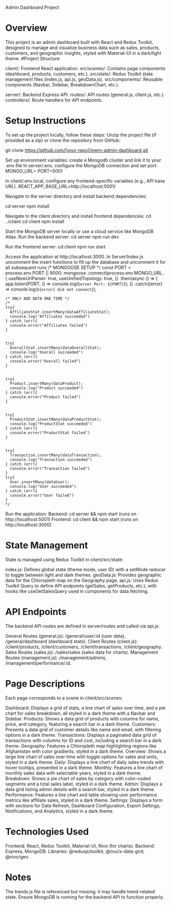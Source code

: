 Admin Dashboard Project
# Overview
This project is an admin dashboard built with React and Redux Toolkit, designed to manage and visualize business data such as sales, products, customers, and geographic insights, styled with Material-UI in a dark/light theme.
#Project Structure

client/: Frontend React application.
src/scenes/: Contains page components (dashboard, products, customers, etc.).
src/state/: Redux Toolkit state management files (index.js, api.js, geoData.js).
src/components/: Reusable components (Navbar, Sidebar, BreakdownChart, etc.).


server/: Backend Express API.
routes/: API routes (general.js, client.js, etc.).
controllers/: Route handlers for API endpoints.



# Setup Instructions

To set up the project locally, follow these steps:
Unzip the project file (if provided as a zip) or clone the repository from GitHub:


git clone https://github.com/[your-repo]/mern-admin-dashboard.git

Set up environment variables:
create a Mongodb cluster and link it to your .env file
In server/.env, configure the MongoDB connection and set port:
MONGO_URL=<ConnectionLink>
PORT=5001


In client/.env.local, configure any frontend-specific variables (e.g., API base URL).
REACT_APP_BASE_URL=http://localhost:5001/


Navigate to the server directory and install backend dependencies:


cd server
npm install


Navigate to the client directory and install frontend dependencies:
cd ../client
cd client
npm install

Start the MongoDB server locally or use a cloud service like MongoDB Atlas.
Run the backend server:
cd server
npm run dev

Run the frontend server:
cd client
npm run start

Access the application at http://localhost:3000.
In Server/Index.js uncomment the insert functions to fill up the database and uncomment it for all subsequent runs
/* MONGOOSE SETUP */
const PORT = process.env.PORT || 9000;
mongoose
  .connect(process.env.MONGO_URL, {
    useNewUrlParser: true,
    useUnifiedTopology: true,
  })
  .then(async () => {
    app.listen(PORT, () => console.log(`Server Port: ${PORT}`));
  })
  .catch((error) => console.log(`${error} did not connect`));


 
    /* ONLY ADD DATA ONE TIME */
    /*
    try{
      AffiliateStat.insertMany(dataAffiliateStat);
      console.log("Affiliates succeeded")
    } catch (err){
      console.error("Affiliates failed")
    }


    try{
      OverallStat.insertMany(dataOverallStat);
      console.log("Overall succeeded")
    } catch (err){
      console.error("Overall failed")
    }


    try{
      Product.insertMany(dataProduct);
      console.log("Product succeeded")
    } catch (err){
      console.error("Product failed")
    }


    try{
      ProductStat.insertMany(dataProductStat);
      console.log("ProductStat succeeded")
    } catch (err){
      console.error("ProductStat failed")
    }


    try{
      Transaction.insertMany(dataTransaction);
      console.log("Transaction succeeded")
    } catch (err){
      console.error("Transaction failed")
    }
    try{
      User.insertMany(dataUser);
      console.log("User succeeded")
    } catch (err){
      console.error("User failed")
    }
    */



Run the application:
Backend: cd server && npm start (runs on http://localhost:5001)
Frontend: cd client && npm start (runs on http://localhost:3000)



# State Management
State is managed using Redux Toolkit in client/src/state:

index.js: Defines global state (theme mode, user ID) with a setMode reducer to toggle between light and dark themes.
geoData.js: Provides geographic data for the Chloropleth map on the Geography page.
api.js: Uses Redux Toolkit Query to define API endpoints (getSales, getProducts, etc.), with hooks like useGetSalesQuery used in components for data fetching.

# API Endpoints
The backend API routes are defined in server/routes and called via api.js:

General Routes (general.js): /general/user/:id (user data), /general/dashboard (dashboard stats).
Client Routes (client.js): /client/products, /client/customers, /client/transactions, /client/geography.
Sales Routes (sales.js): /sales/sales (sales data for charts).
Management Routes (management.js): /management/admins, /management/performance/:id.

# Page Descriptions
Each page corresponds to a scene in client/src/scenes:

Dashboard: Displays a grid of stats, a line chart of sales over time, and a pie chart for sales breakdown, all styled in a dark theme with a Navbar and Sidebar.
Products: Shows a data grid of products with columns for name, price, and category, featuring a search bar in a dark theme.
Customers: Presents a data grid of customer details like name and email, with filtering options in a dark theme.
Transactions: Displays a paginated data grid of transactions with columns for ID and cost, including a search bar in a dark theme.
Geography: Features a Chloropleth map highlighting regions like Afghanistan with color gradients, styled in a dark theme.
Overview: Shows a large line chart of sales over time with toggle options for sales and units, styled in a dark theme.
Daily: Displays a line chart of daily sales trends with hover tooltips, presented in a dark theme.
Monthly: Features a line chart of monthly sales data with selectable years, styled in a dark theme.
Breakdown: Shows a pie chart of sales by category with color-coded segments and a total sales label, styled in a dark theme.
Admin: Displays a data grid listing admin details with a search bar, styled in a dark theme.
Performance: Features a line chart and table showing user performance metrics like affiliate sales, styled in a dark theme.
Settings: Displays a form with sections for Data Refresh, Dashboard Configuration, Export Settings, Notifications, and Analytics, styled in a dark theme.

# Technologies Used

Frontend: React, Redux Toolkit, Material-UI, Nivo (for charts).
Backend: Express, MongoDB.
Libraries: @reduxjs/toolkit, @mui/x-data-grid, @nivo/geo.

# Notes

The trends.js file is referenced but missing; it may handle trend-related state.
Ensure MongoDB is running for the backend API to function properly.

